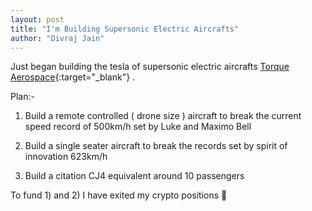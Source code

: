 ```yaml
---
layout: post
title: "I'm Building Supersonic Electric Aircrafts"
author: "Divraj Jain"
---
```


Just began building the tesla of supersonic electric aircrafts [Torque Aerospace](http://www.torqueaerospace.com/){:target="_blank"} .

Plan:-

1) Build a remote controlled ( drone size ) aircraft to break the current speed record of 500km/h set by Luke and Maximo Bell

2) Build a single seater aircraft to break the records set by spirit of innovation 623km/h

3) Build a citation CJ4 equivalent around 10 passengers

To fund 1) and 2) I have exited my crypto positions 🚀


